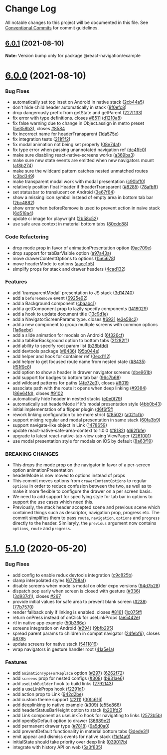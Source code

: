 # Change Log

All notable changes to this project will be documented in this file.
See [Conventional Commits](https://conventionalcommits.org) for commit guidelines.

## [6.0.1](https://github.com/shenkaige/react-navigation/compare/@react-navigation/example@6.0.0...@react-navigation/example@6.0.1) (2021-08-10)

**Note:** Version bump only for package @react-navigation/example





# [6.0.0](https://github.com/shenkaige/react-navigation/compare/@react-navigation/example@5.1.0...@react-navigation/example@6.0.0) (2021-08-10)


### Bug Fixes

* automatically set top inset on Android in native stack ([2cb44a5](https://github.com/shenkaige/react-navigation/commit/2cb44a566315cc29243227f4289e42ee02e0aa42))
* don't hide child header automatically in stack ([8f0efc8](https://github.com/shenkaige/react-navigation/commit/8f0efc8db534297a95ea8a2bcb6d2e387c1fea53))
* drop dangerously prefix from getState and getParent ([227f133](https://github.com/shenkaige/react-navigation/commit/227f133536af85dc5ff85eeb269b76ed80cd3f05))
* fix error with type definitions. closes [#8511](https://github.com/shenkaige/react-navigation/issues/8511) ([d1210a8](https://github.com/shenkaige/react-navigation/commit/d1210a861b37201827c333a5c012c4f0ebd9bb6a))
* fix false warning due to change in Object.assign in metro preset ([5e358b3](https://github.com/shenkaige/react-navigation/commit/5e358b3aadac7bb186521872d515fff2e571a940)), closes [#8584](https://github.com/shenkaige/react-navigation/issues/8584)
* fix incorrect name for headerTransparent ([1da575e](https://github.com/shenkaige/react-navigation/commit/1da575e0e74c9510d6a57d473500cf84668c3824))
* fix integration tests ([211f1f2](https://github.com/shenkaige/react-navigation/commit/211f1f2c0eea71aa1e3d78bb6265e1d3f03363e8))
* fix modal animation not being set properly ([08e74af](https://github.com/shenkaige/react-navigation/commit/08e74af54529582dcbc8d91e77bfed70f006f00d))
* fix type error when passing unannotated navigation ref ([dc4ffc0](https://github.com/shenkaige/react-navigation/commit/dc4ffc0171b4535fe1b6e839b9d54350121bcf55))
* make sure disabling react-native-screens works ([a369ba3](https://github.com/shenkaige/react-navigation/commit/a369ba36451ddc2bb5b247e61b725bce1e3fb5e5))
* make sure new state events are emitted when new navigators mount ([af8b274](https://github.com/shenkaige/react-navigation/commit/af8b27414c8628570d946003f4fdff3341cb8954))
* make sure the wildcard pattern catches nested unmatched routes ([c3bd349](https://github.com/shenkaige/react-navigation/commit/c3bd349d77688011c9c55027edd66c6f39de2ade))
* make transparent modal work with modal presentation ([c90bff0](https://github.com/shenkaige/react-navigation/commit/c90bff08d54d1c7151737a43d4f73abe7d364366))
* relatively position float Header if !headerTransparent ([#8285](https://github.com/shenkaige/react-navigation/issues/8285)) ([78afbff](https://github.com/shenkaige/react-navigation/commit/78afbffe976b14bb60666a2b1230127db0dc24f6))
* set statusbar to translucent on Android ([3e67f64](https://github.com/shenkaige/react-navigation/commit/3e67f64ea575bdfb68d812f728075a1ef56d3fca))
* show a missing icon symbol instead of empty area in bottom tab bar ([2bc4882](https://github.com/shenkaige/react-navigation/commit/2bc4882692be9f02d781639892e1f98b891811c4))
* show error when beforeRemove is used to prevent action in naive stack ([6d518a4](https://github.com/shenkaige/react-navigation/commit/6d518a46b89496f4a3bfd2da24245fe344f97290))
* update ci image for playwright ([2b58c52](https://github.com/shenkaige/react-navigation/commit/2b58c52f70e0b391caa8657a4b440364eb61e950))
* use safe area context in material bottom tabs ([80cdc88](https://github.com/shenkaige/react-navigation/commit/80cdc88588584cfab0c122a77fecde1610229961))


### Code Refactoring

* drop mode prop in favor of animationPresentation option ([9ac709e](https://github.com/shenkaige/react-navigation/commit/9ac709ea1e5a63c3a48abfa334ff6a6925095a72))
* drop support for tabBarVisible option ([a97a43a](https://github.com/shenkaige/react-navigation/commit/a97a43aa1d2a615074ade93f1addebcee1dbfb65))
* move drawerContentOptions to options ([15e5678](https://github.com/shenkaige/react-navigation/commit/15e5678037bc6656d891724b4262cb542d6aad0d))
* move headerMode to options ([aacc1b5](https://github.com/shenkaige/react-navigation/commit/aacc1b525d86f0e0b1bad8016fd85e82024f16e9))
* simplify props for stack and drawer headers ([4cad132](https://github.com/shenkaige/react-navigation/commit/4cad132c2c3daa6370a6916977f1f1db0036d4e4))


### Features

* add 'transparentModal' presentation to JS stack ([3d14740](https://github.com/shenkaige/react-navigation/commit/3d147401e8ca98ec2d51d5e11c09cd1271d448d1))
* add a `beforeRemove` event ([6925e92](https://github.com/shenkaige/react-navigation/commit/6925e92dc3e9885e3f552ca5e5eb51ae1521e54e))
* add a Background component ([cbaabc1](https://github.com/shenkaige/react-navigation/commit/cbaabc1288e780698e499a00b9ca06ab9746a0da))
* add a getComponent prop to lazily specify components ([f418029](https://github.com/shenkaige/react-navigation/commit/f4180295bf22e32c65f6a7ab7089523cb2de58fb))
* add a hook to update document title ([13c9d1e](https://github.com/shenkaige/react-navigation/commit/13c9d1e281b4626199671bce11ba62d83767564f))
* add a NavigatorScreenParams type. closes [#6931](https://github.com/shenkaige/react-navigation/issues/6931) ([e3e58c2](https://github.com/shenkaige/react-navigation/commit/e3e58c2d890e7fab75d78371e349aea55a402fcd))
* add a new component to group multiple screens with common options ([1a6aebe](https://github.com/shenkaige/react-navigation/commit/1a6aebefcb77ea708687475c55742407d69808ce))
* add a slide animation for modals on Android ([6f326cf](https://github.com/shenkaige/react-navigation/commit/6f326cf0c5098a722176aedd2051d29e12c95592))
* add a tabBarBackground option to bottom tabs ([2f282f1](https://github.com/shenkaige/react-navigation/commit/2f282f107053a65b69f80edb5d9c858cfa569aa2))
* add ability to specify root param list ([b28bfdd](https://github.com/shenkaige/react-navigation/commit/b28bfddc17cbf3996fac04a34b2a7085ecf88be5))
* add devtools package ([#8436](https://github.com/shenkaige/react-navigation/issues/8436)) ([95b044e](https://github.com/shenkaige/react-navigation/commit/95b044ecf95939f40ced4da740a365140b3952b7))
* add helper and hook for container ref ([0ecd112](https://github.com/shenkaige/react-navigation/commit/0ecd112ec9786a26261ada3d33ef44dc1ec84da0))
* add helper to get focused route name from nested state ([#8435](https://github.com/shenkaige/react-navigation/issues/8435)) ([f51f9c8](https://github.com/shenkaige/react-navigation/commit/f51f9c8493e079f73688adaf9dc43a2171c3e44a))
* add option to show a header in drawer navigator screens ([dbe961b](https://github.com/shenkaige/react-navigation/commit/dbe961ba5bb243e8da4d889c3c7dd6ed1de287c4))
* add support for badges to bottom tab bar ([96c7b68](https://github.com/shenkaige/react-navigation/commit/96c7b688ce773b3dd1f1cf7775367cd7080c94a2))
* add wildcard patterns for paths ([4fe72e3](https://github.com/shenkaige/react-navigation/commit/4fe72e3ce7bae9120d04e490401f3bad58ebdf5c)), closes [#8019](https://github.com/shenkaige/react-navigation/issues/8019)
* associate path with the route it opens when deep linking ([#9384](https://github.com/shenkaige/react-navigation/issues/9384)) ([86e64fd](https://github.com/shenkaige/react-navigation/commit/86e64fdcd81a57cf3f3bdab4c9035b52984e7009)), closes [#9102](https://github.com/shenkaige/react-navigation/issues/9102)
* automatically hide header in nested stacks ([e0e0f79](https://github.com/shenkaige/react-navigation/commit/e0e0f79793be552e5532cd0afe9444000d21341e))
* automatically set headerMode if it's modal presentation style ([4bb0b43](https://github.com/shenkaige/react-navigation/commit/4bb0b43f1a0f27c96843415de6eaa37edebfb561))
* initial implementation of a flipper plugin ([d6f6f5f](https://github.com/shenkaige/react-navigation/commit/d6f6f5f94db85bd9166a5a97889c37690846d519))
* rework linking configuration to be more strict ([#8502](https://github.com/shenkaige/react-navigation/issues/8502)) ([a021cfb](https://github.com/shenkaige/react-navigation/commit/a021cfb8af4afd50f785f6ee9b51d361e25704ca))
* support mixing regular and modal presentation in same stack ([60fa3b9](https://github.com/shenkaige/react-navigation/commit/60fa3b9be976a73a5b04b632b4b37672674c956b))
* support navigate-like object in Link ([1478659](https://github.com/shenkaige/react-navigation/commit/14786594c004d8176570f1a4ab013b57b3180665))
* update react-native-safe-area-context to 1.0.0 ([#8182](https://github.com/shenkaige/react-navigation/issues/8182)) ([d62fbfe](https://github.com/shenkaige/react-navigation/commit/d62fbfe255140f16b182e8b54b276a7c96f2aec6))
* upgrade to latest react-native-tab-view using ViewPager ([2261001](https://github.com/shenkaige/react-navigation/commit/22610014b3b1e649b368a63fd021362235ee585d))
* use modal presentation style for modals on iOS by default ([8a63f19](https://github.com/shenkaige/react-navigation/commit/8a63f193bf26c35546aa45af01d89b7a7216657d))


### BREAKING CHANGES

* This drops the mode prop on the navigator in favor of a per-screen option animationPresentation
* headerMode is now moved to options instead of props
* This commit moves options from `drawerContentOptions` to regular `options` in order to reduce confusion between the two, as well as to make it more flexible to configure the drawer on a per screen basis.
* We need to add support for specifying style for tab bar in options to support the use cases which need this.
* Previously, the stack header accepted scene and previous scene which contained things such as descriptor, navigation prop, progress etc. The commit simplifies them to pass `route`, `navigation`, `options` and `progress` directly to the header. Similaryly, the `previous` argument now contains `options`, `route` and `progress`.





# [5.1.0](https://github.com/react-navigation/react-navigation/compare/@react-navigation/example@5.0.0-alpha.23...@react-navigation/example@5.1.0) (2020-05-20)


### Bug Fixes

* add config to enable redux devtools integration ([c9c825b](https://github.com/react-navigation/react-navigation/commit/c9c825bee61426635a28ee149eeeff3d628171cd))
* clamp interpolated styles ([67798af](https://github.com/react-navigation/react-navigation/commit/67798af869dcbbf323629fc7e7cc9062d1e12c29))
* disable screens when mode is modal on older expo versions ([94d7b28](https://github.com/react-navigation/react-navigation/commit/94d7b28c0b2ce0d56c99b224610f305be6451626))
* dispatch pop early when screen is closed with gesture ([#336](https://github.com/react-navigation/react-navigation/issues/336)) ([3d937d1](https://github.com/react-navigation/react-navigation/commit/3d937d1e6571cd613e830d64f7b2e7426076d371)), closes [#267](https://github.com/react-navigation/react-navigation/issues/267)
* provide initial values for safe area to prevent blank screen ([#238](https://github.com/react-navigation/react-navigation/issues/238)) ([77b7570](https://github.com/react-navigation/react-navigation/commit/77b757091c0451e20bca01138629669c7da544a8))
* render fallback only if linking is enabled. closes [#8161](https://github.com/react-navigation/react-navigation/issues/8161) ([1c075ff](https://github.com/react-navigation/react-navigation/commit/1c075ffb169d233ed0515efea264a5a69b4de52e))
* return onPress instead of onClick for useLinkProps ([ae5442e](https://github.com/react-navigation/react-navigation/commit/ae5442ebe812b91fa1f12164f27d1aeed918ab0e))
* rtl in native app example ([50b366e](https://github.com/react-navigation/react-navigation/commit/50b366e7341f201d29a44f20b7771b3a832b0045))
* screens integration on Android ([#294](https://github.com/react-navigation/react-navigation/issues/294)) ([9bfb295](https://github.com/react-navigation/react-navigation/commit/9bfb29562020c61b4d5c9bee278bcb1c7bdb8b67))
* spread parent params to children in compat navigator ([24febf6](https://github.com/react-navigation/react-navigation/commit/24febf6ea99be2e5f22005fdd2a82136d647255c)), closes [#6785](https://github.com/react-navigation/react-navigation/issues/6785)
* update screens for native stack ([5411816](https://github.com/react-navigation/react-navigation/commit/54118161885738a6d20b062c7e6679f3bace8424))
* wrap navigators in gesture handler root ([41a5e1a](https://github.com/react-navigation/react-navigation/commit/41a5e1a385aa5180abc3992a4c67077c37b998b9))


### Features

* add `animationTypeForReplace` option ([#297](https://github.com/react-navigation/react-navigation/issues/297)) ([6262f72](https://github.com/react-navigation/react-navigation/commit/6262f7298bff843571fb4b1a677d3beabe29833e))
* add `screens` prop for nested configs ([#308](https://github.com/react-navigation/react-navigation/issues/308)) ([b931ae6](https://github.com/react-navigation/react-navigation/commit/b931ae62dfb2c5253c94ea5ace73e9070ec17c4a))
* add `useLinkBuilder` hook to build links ([2792f43](https://github.com/react-navigation/react-navigation/commit/2792f438fe45428fe193e3708fee7ad61966cbf4))
* add a useLinkProps hook ([f2291d1](https://github.com/react-navigation/react-navigation/commit/f2291d110faa2aa8e10c9133c1c0c28d54af7917))
* add action prop to Link ([942d2be](https://github.com/react-navigation/react-navigation/commit/942d2be2c72720469475ce12ec8df23825994dbf))
* add custom theme support ([#211](https://github.com/react-navigation/react-navigation/issues/211)) ([00fc616](https://github.com/react-navigation/react-navigation/commit/00fc616de0572bade8aa85052cdc8290360b1d7f))
* add deeplinking to native example ([#309](https://github.com/react-navigation/react-navigation/issues/309)) ([e55e866](https://github.com/react-navigation/react-navigation/commit/e55e866af2f2163ee89bc527997cda13ffeb2abe))
* add headerStatusBarHeight option to stack ([b201fd2](https://github.com/react-navigation/react-navigation/commit/b201fd20716a2f03cb9373c72281f5d396a9356d))
* add Link component as useLinkTo hook for navigating to links ([2573b5b](https://github.com/react-navigation/react-navigation/commit/2573b5beaac1240434e52f3f57bb29da2f541c88))
* add openByDefault option to drawer ([36689e2](https://github.com/react-navigation/react-navigation/commit/36689e24c21b474692bb7ecd0b901c8afbbe9a20))
* add permanent drawer type ([#7818](https://github.com/react-navigation/react-navigation/issues/7818)) ([6a5d0a0](https://github.com/react-navigation/react-navigation/commit/6a5d0a035afae60d91aef78401ec8826295746fe))
* add preventDefault functionality in material bottom tabs ([3dede31](https://github.com/react-navigation/react-navigation/commit/3dede316ccab3b2403a475f60ce20b5c4e4cc068))
* emit appear and dismiss events for native stack ([f1df4a0](https://github.com/react-navigation/react-navigation/commit/f1df4a080877b3642e748a41a5ffc2da8c449a8c))
* initialState should take priority over deep link ([039017b](https://github.com/react-navigation/react-navigation/commit/039017bc2af69120d2d10e8f2c8a62919c37eb65))
* integrate with history API on web ([5a3f835](https://github.com/react-navigation/react-navigation/commit/5a3f8356b05bff7ed20893a5db6804612da3e568))
